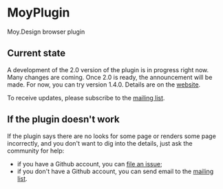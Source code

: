 # MoyPlugin
Moy.Design browser plugin

## Current state

A development of the 2.0 version of the plugin is in progress right now. Many changes are coming. Once 2.0 is ready, the announcement will be made. For now, you can try version 1.4.0. Details are on the [website](https://moy.design). 

To receive updates, please subscribe to the [mailing list](https://groups.io/g/moy).

## If the plugin doesn't work

If the plugin says there are no looks for some page or renders some page incorrectly, and you don't want to dig into the details, just ask the community for help:

* if you have a Github account, you can [file an issue](https://github.com/MoyDesign/MoyPlugin/issues);
* if you don't have a Github account, you can send email to the [mailing list](https://groups.io/g/moy).

